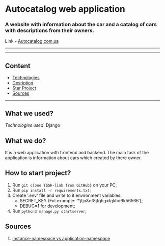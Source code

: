 # Autocatalog web application
### A website with information about the car and a catalog of cars with descriptions from their owners.
Link - [Autocatalog.com.ua](https://autocatalog.com.ua/)
___

___
## Content
 - [Technologies](#what-we-used)
 - [Desription](#what-we-do)
 - [Star Project](#how-to-start-project)
 - [Sources](#sources)

___
## What we used?
_Technologies used_: Django

## What we do?
It is a web application with frontend and backend. The main task of the application is information about cars which created by there owner.


## How to start project?
1. Run `git clone {SSH-link from GitHub}` on your PC;
2. Run `pip install -r requirements.txt`;
3. Create '.env' file and write to it environment variables:
	- SECRET_KEY (Fot example: '*jfjn&nf8jfghg=fgkhd6k56566');
	- DEBUG=1 for development;
4. Run `python3 manage.py startserver`;


## Sources
1. [instance-namespace vs application-namespace](https://stackoverflow.com/questions/49237581/what-is-difference-between-instance-namespace-and-application-namespace-in-djang)

